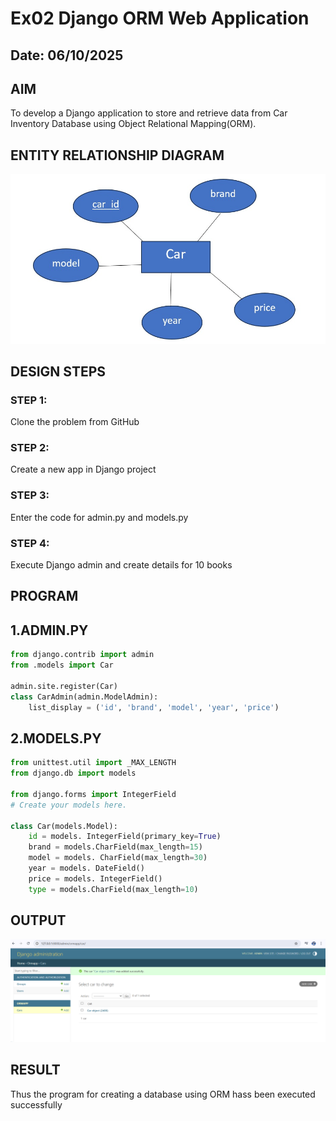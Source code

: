 # Ex02 Django ORM Web Application
## Date: 06/10/2025

## AIM
To develop a Django application to store and retrieve data from Car Inventory Database using Object Relational Mapping(ORM).

## ENTITY RELATIONSHIP DIAGRAM

![](<car er diagram.jpg>)

## DESIGN STEPS

### STEP 1:
Clone the problem from GitHub

### STEP 2:
Create a new app in Django project

### STEP 3:
Enter the code for admin.py and models.py

### STEP 4:
Execute Django admin and create details for 10 books

## PROGRAM
## 1.ADMIN.PY
```PYTHON
from django.contrib import admin
from .models import Car

admin.site.register(Car)
class CarAdmin(admin.ModelAdmin):
    list_display = ('id', 'brand', 'model', 'year', 'price')
```
## 2.MODELS.PY
```PYTHON
from unittest.util import _MAX_LENGTH
from django.db import models

from django.forms import IntegerField
# Create your models here.

class Car(models.Model):
    id = models. IntegerField(primary_key=True)
    brand = models.CharField(max_length=15)
    model = models. CharField(max_length=30)
    year = models. DateField()
    price = models. IntegerField()
    type = models.CharField(max_length=10)
```


## OUTPUT

![](<Screenshot 2025-10-06 092553.png>)


## RESULT
Thus the program for creating a database using ORM hass been executed successfully
